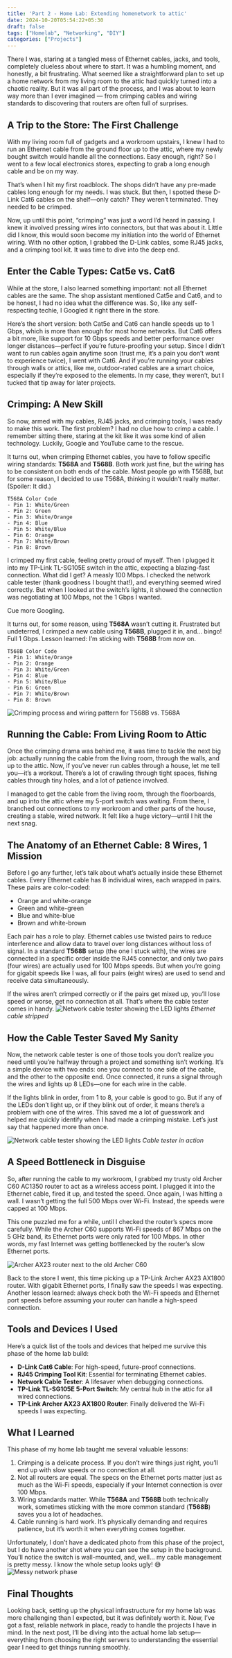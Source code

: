 ```yaml
---
title: 'Part 2 - Home Lab: Extending homenetwork to attic'
date: 2024-10-20T05:54:22+05:30
draft: false
tags: ["Homelab", "Networking", "DIY"]
categories: ["Projects"]
---
```


There I was, staring at a tangled mess of Ethernet cables, jacks, and tools, completely clueless about where to start. It was a humbling moment, and honestly, a bit frustrating. What seemed like a straightforward plan to set up a home network from my living room to the attic had quickly turned into a chaotic reality. But it was all part of the process, and I was about to learn way more than I ever imagined — from crimping cables and wiring standards to discovering that routers are often full of surprises.

## A Trip to the Store: The First Challenge
With my living room full of gadgets and a workroom upstairs, I knew I had to run an Ethernet cable from the ground floor up to the attic, where my newly bought switch would handle all the connections. Easy enough, right? So I went to a few local electronics stores, expecting to grab a long enough cable and be on my way.

That’s when I hit my first roadblock. The shops didn’t have any pre-made cables long enough for my needs. I was stuck. But then, I spotted these D-Link Cat6 cables on the shelf—only catch? They weren’t terminated. They needed to be crimped.

Now, up until this point, “crimping” was just a word I’d heard in passing. I knew it involved pressing wires into connectors, but that was about it. Little did I know, this would soon become my initiation into the world of Ethernet wiring. With no other option, I grabbed the D-Link cables, some RJ45 jacks, and a crimping tool kit. It was time to dive into the deep end.


## Enter the Cable Types: Cat5e vs. Cat6
While at the store, I also learned something important: not all Ethernet cables are the same. The shop assistant mentioned Cat5e and Cat6, and to be honest, I had no idea what the difference was. So, like any self-respecting techie, I Googled it right there in the store.

Here’s the short version: both Cat5e and Cat6 can handle speeds up to 1 Gbps, which is more than enough for most home networks. But Cat6 offers a bit more, like support for 10 Gbps speeds and better performance over longer distances—perfect if you’re future-proofing your setup. Since I didn’t want to run cables again anytime soon (trust me, it’s a pain you don’t want to experience twice), I went with Cat6. And if you’re running your cables through walls or attics, like me, outdoor-rated cables are a smart choice, especially if they’re exposed to the elements. In my case, they weren’t, but I tucked that tip away for later projects.

## Crimping: A New Skill
So now, armed with my cables, RJ45 jacks, and crimping tools, I was ready to make this work. The first problem? I had no clue how to crimp a cable. I remember sitting there, staring at the kit like it was some kind of alien technology. Luckily, Google and YouTube came to the rescue.

It turns out, when crimping Ethernet cables, you have to follow specific wiring standards: **T568A** and **T568B**. Both work just fine, but the wiring has to be consistent on both ends of the cable. Most people go with T568B, but for some reason, I decided to use T568A, thinking it wouldn’t really matter. (Spoiler: It did.)

```
T568A Color Code
- Pin 1: White/Green
- Pin 2: Green
- Pin 3: White/Orange
- Pin 4: Blue
- Pin 5: White/Blue
- Pin 6: Orange
- Pin 7: White/Brown
- Pin 8: Brown
```

I crimped my first cable, feeling pretty proud of myself. Then I plugged it into my TP-Link TL-SG105E switch in the attic, expecting a blazing-fast connection. What did I get? A measly 100 Mbps. I checked the network cable tester (thank goodness I bought that!), and everything seemed wired correctly. But when I looked at the switch’s lights, it showed the connection was negotiating at 100 Mbps, not the 1 Gbps I wanted.

Cue more Googling.

It turns out, for some reason, using **T568A** wasn’t cutting it. Frustrated but undeterred, I crimped a new cable using **T568B**, plugged it in, and... bingo! Full 1 Gbps. Lesson learned: I’m sticking with **T568B** from now on.

```
T568B Color Code
- Pin 1: White/Orange
- Pin 2: Orange
- Pin 3: White/Green
- Pin 4: Blue
- Pin 5: White/Blue
- Pin 6: Green
- Pin 7: White/Brown
- Pin 8: Brown
```

![Crimping process and wiring pattern for T568B vs. T568A](/images/homelab/crimping-guide.jpg)

## Running the Cable: From Living Room to Attic
Once the crimping drama was behind me, it was time to tackle the next big job: actually running the cable from the living room, through the walls, and up to the attic. Now, if you’ve never run cables through a house, let me tell you—it’s a workout. There’s a lot of crawling through tight spaces, fishing cables through tiny holes, and a lot of patience involved.

I managed to get the cable from the living room, through the floorboards, and up into the attic where my 5-port switch was waiting. From there, I branched out connections to my workroom and other parts of the house, creating a stable, wired network. It felt like a huge victory—until I hit the next snag.

## The Anatomy of an Ethernet Cable: 8 Wires, 1 Mission
Before I go any further, let’s talk about what’s actually inside these Ethernet cables. Every Ethernet cable has 8 individual wires, each wrapped in pairs. These pairs are color-coded:

- Orange and white-orange
- Green and white-green
- Blue and white-blue
- Brown and white-brown

Each pair has a role to play. Ethernet cables use twisted pairs to reduce interference and allow data to travel over long distances without loss of signal. In a standard **T568B** setup (the one I stuck with), the wires are connected in a specific order inside the RJ45 connector, and only two pairs (four wires) are actually used for 100 Mbps speeds. But when you’re going for gigabit speeds like I was, all four pairs (eight wires) are used to send and receive data simultaneously.

If the wires aren’t crimped correctly or if the pairs get mixed up, you’ll lose speed or worse, get no connection at all. That’s where the cable tester comes in handy.
![Network cable tester showing the LED lights](/images/homelab/homelab-part-2-2.png)
  *Ethernet cable stripped*
## How the Cable Tester Saved My Sanity
Now, the network cable tester is one of those tools you don’t realize you need until you’re halfway through a project and something isn’t working. It’s a simple device with two ends: one you connect to one side of the cable, and the other to the opposite end. Once connected, it runs a signal through the wires and lights up 8 LEDs—one for each wire in the cable.

If the lights blink in order, from 1 to 8, your cable is good to go. But if any of the LEDs don’t light up, or if they blink out of order, it means there’s a problem with one of the wires. This saved me a lot of guesswork and helped me quickly identify when I had made a crimping mistake. Let’s just say that happened more than once.

![Network cable tester showing the LED lights](/images/homelab/homelab-part-2-1.gif)
*Cable tester in action*
## A Speed Bottleneck in Disguise
So, after running the cable to my workroom, I grabbed my trusty old Archer C60 AC1350 router to act as a wireless access point. I plugged it into the Ethernet cable, fired it up, and tested the speed. Once again, I was hitting a wall. I wasn’t getting the full 500 Mbps over Wi-Fi. Instead, the speeds were capped at 100 Mbps.

This one puzzled me for a while, until I checked the router’s specs more carefully. While the Archer C60 supports Wi-Fi speeds of 867 Mbps on the 5 GHz band, its Ethernet ports were only rated for 100 Mbps. In other words, my fast Internet was getting bottlenecked by the router’s slow Ethernet ports.

![Archer AX23 router next to the old Archer C60](/images/homelab-part2-d5.drawio.png)

Back to the store I went, this time picking up a TP-Link Archer AX23 AX1800 router. With gigabit Ethernet ports, I finally saw the speeds I was expecting. Another lesson learned: always check both the Wi-Fi speeds and Ethernet port speeds before assuming your router can handle a high-speed connection.

## Tools and Devices I Used
Here’s a quick list of the tools and devices that helped me survive this phase of the home lab build:

- **D-Link Cat6 Cable**: For high-speed, future-proof connections.
- **RJ45 Crimping Tool Kit**: Essential for terminating Ethernet cables.
- **Network Cable Tester**: A lifesaver when debugging connections.
- **TP-Link TL-SG105E 5-Port Switch**: My central hub in the attic for all wired connections.
- **TP-Link Archer AX23 AX1800 Router**: Finally delivered the Wi-Fi speeds I was expecting.

## What I Learned
This phase of my home lab taught me several valuable lessons:

1. Crimping is a delicate process. If you don’t wire things just right, you’ll end up with slow speeds or no connection at all.
2. Not all routers are equal. The specs on the Ethernet ports matter just as much as the Wi-Fi speeds, especially if your Internet connection is over 100 Mbps.
3. Wiring standards matter. While **T568A** and **T568B** both technically work, sometimes sticking with the more common standard (**T568B**) saves you a lot of headaches.
4. Cable running is hard work. It’s physically demanding and requires patience, but it’s worth it when everything comes together.

Unfortunately,  I don’t have a dedicated photo from this phase of the project, but I do have another shot where you can see the setup in the background. You’ll notice the switch is wall-mounted, and, well… my cable management is pretty messy. I know the whole setup looks ugly! :sweat_smile:
![Messy network phase](/images/homelab/background_switch_2.png)

## Final Thoughts
Looking back, setting up the physical infrastructure for my home lab was more challenging than I expected, but it was definitely worth it. Now, I’ve got a fast, reliable network in place, ready to handle the projects I have in mind. In the next post, I’ll be diving into the actual home lab setup—everything from choosing the right servers to understanding the essential gear I need to get things running smoothly. 
